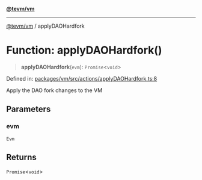 [**@tevm/vm**](../README.md)

***

[@tevm/vm](../globals.md) / applyDAOHardfork

# Function: applyDAOHardfork()

> **applyDAOHardfork**(`evm`): `Promise`\<`void`\>

Defined in: [packages/vm/src/actions/applyDAOHardfork.ts:8](https://github.com/evmts/tevm-monorepo/blob/main/packages/vm/src/actions/applyDAOHardfork.ts#L8)

Apply the DAO fork changes to the VM

## Parameters

### evm

`Evm`

## Returns

`Promise`\<`void`\>

